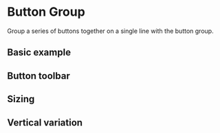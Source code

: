 # Button Group

<p class="m-0 text-2xl font-light">Group a series of buttons together on a single line with the button group.</p>

## Basic example

<code-preview>
  <template>
    <div class="inline-flex overflow-hidden rounded" role="group" aria-label="Basic example">
      <button type="button" class="inline-block px-3 py-2 text-base font-normal leading-6 text-center text-white align-middle bg-gray-600 border-transparent border-solid cursor-pointer hover:bg-gray-700 active:bg-gray-700 focus:outline-none">Left</button>
      <button type="button" class="inline-block px-3 py-2 text-base font-normal leading-6 text-center text-white align-middle bg-gray-600 border-transparent border-solid cursor-pointer hover:bg-gray-700 active:bg-gray-700 focus:outline-none">Middle</button>
      <button type="button" class="inline-block px-3 py-2 text-base font-normal leading-6 text-center text-white align-middle bg-gray-600 border-transparent border-solid cursor-pointer hover:bg-gray-700 active:bg-gray-700 focus:outline-none">Right</button>
    </div>
  </template>
</code-preview>

## Button toolbar

<code-preview>
  <template>
    <div role="toolbar" aria-label="Toolbar with button groups">
      <div class="inline-flex overflow-hidden rounded" role="group" aria-label="First group">
        <button type="button" class="inline-block px-3 py-2 text-base font-normal leading-6 text-center text-white align-middle bg-gray-600 border-transparent border-solid cursor-pointer hover:bg-gray-700 active:bg-gray-700 focus:outline-none">1</button>
        <button type="button" class="inline-block px-3 py-2 text-base font-normal leading-6 text-center text-white align-middle bg-gray-600 border-transparent border-solid cursor-pointer hover:bg-gray-700 active:bg-gray-700 focus:outline-none">2</button>
        <button type="button" class="inline-block px-3 py-2 text-base font-normal leading-6 text-center text-white align-middle bg-gray-600 border-transparent border-solid cursor-pointer hover:bg-gray-700 active:bg-gray-700 focus:outline-none">3</button>
        <button type="button" class="inline-block px-3 py-2 text-base font-normal leading-6 text-center text-white align-middle bg-gray-600 border-transparent border-solid cursor-pointer hover:bg-gray-700 active:bg-gray-700 focus:outline-none">4</button>
      </div>
      <div class="inline-flex overflow-hidden rounded" role="group" aria-label="Second group">
        <button type="button" class="inline-block px-3 py-2 text-base font-normal leading-6 text-center text-white align-middle bg-gray-600 border-transparent border-solid cursor-pointer hover:bg-gray-700 active:bg-gray-700 focus:outline-none">5</button>
        <button type="button" class="inline-block px-3 py-2 text-base font-normal leading-6 text-center text-white align-middle bg-gray-600 border-transparent border-solid cursor-pointer hover:bg-gray-700 active:bg-gray-700 focus:outline-none">6</button>
        <button type="button" class="inline-block px-3 py-2 text-base font-normal leading-6 text-center text-white align-middle bg-gray-600 border-transparent border-solid cursor-pointer hover:bg-gray-700 active:bg-gray-700 focus:outline-none">7</button>
      </div>
      <div class="inline-flex overflow-hidden rounded" role="group" aria-label="Third group">
        <button type="button" class="inline-block px-3 py-2 text-base font-normal leading-6 text-center text-white align-middle bg-gray-600 border-transparent border-solid cursor-pointer hover:bg-gray-700 active:bg-gray-700 focus:outline-none">8</button>
      </div>
    </div>
  </template>
</code-preview>

## Sizing

<code-preview>
  <template>
    <div class="inline-flex overflow-hidden text-xl rounded" role="group" aria-label="Basic example">
      <button type="button" class="inline-block px-4 py-3 font-normal leading-6 text-center text-white align-middle bg-gray-600 border-transparent border-solid cursor-pointer hover:bg-gray-700 active:bg-gray-700 focus:outline-none">Left</button>
      <button type="button" class="inline-block px-4 py-3 font-normal leading-6 text-center text-white align-middle bg-gray-600 border-transparent border-solid cursor-pointer hover:bg-gray-700 active:bg-gray-700 focus:outline-none">Middle</button>
      <button type="button" class="inline-block px-4 py-3 font-normal leading-6 text-center text-white align-middle bg-gray-600 border-transparent border-solid cursor-pointer hover:bg-gray-700 active:bg-gray-700 focus:outline-none">Right</button>
    </div>
  </template>
</code-preview>

<code-preview>
  <template>
    <div class="inline-flex overflow-hidden text-base rounded" role="group" aria-label="Basic example">
      <button type="button" class="inline-block px-3 py-2 font-normal leading-6 text-center text-white align-middle bg-gray-600 border-transparent border-solid cursor-pointer hover:bg-gray-700 active:bg-gray-700 focus:outline-none">Left</button>
      <button type="button" class="inline-block px-3 py-2 font-normal leading-6 text-center text-white align-middle bg-gray-600 border-transparent border-solid cursor-pointer hover:bg-gray-700 active:bg-gray-700 focus:outline-none">Middle</button>
      <button type="button" class="inline-block px-3 py-2 font-normal leading-6 text-center text-white align-middle bg-gray-600 border-transparent border-solid cursor-pointer hover:bg-gray-700 active:bg-gray-700 focus:outline-none">Right</button>
    </div>
  </template>
</code-preview>

<code-preview>
  <template>
    <div class="inline-flex overflow-hidden text-sm rounded" role="group" aria-label="Basic example">
      <button type="button" class="inline-block px-2 py-1 font-normal leading-6 text-center text-white align-middle bg-gray-600 border-transparent border-solid cursor-pointer hover:bg-gray-700 active:bg-gray-700 focus:outline-none">Left</button>
      <button type="button" class="inline-block px-2 py-1 font-normal leading-6 text-center text-white align-middle bg-gray-600 border-transparent border-solid cursor-pointer hover:bg-gray-700 active:bg-gray-700 focus:outline-none">Middle</button>
      <button type="button" class="inline-block px-2 py-1 font-normal leading-6 text-center text-white align-middle bg-gray-600 border-transparent border-solid cursor-pointer hover:bg-gray-700 active:bg-gray-700 focus:outline-none">Right</button>
    </div>
  </template>
</code-preview>

## Vertical variation

<code-preview>
  <template>
    <div class="inline-flex flex-col overflow-hidden text-base rounded" role="group" aria-label="Basic example">
      <button type="button" class="inline-block px-3 py-2 font-normal leading-6 text-center text-white align-middle bg-gray-600 border-transparent border-solid cursor-pointer hover:bg-gray-700 active:bg-gray-700 focus:outline-none">Button</button>
      <button type="button" class="inline-block px-3 py-2 font-normal leading-6 text-center text-white align-middle bg-gray-600 border-transparent border-solid cursor-pointer hover:bg-gray-700 active:bg-gray-700 focus:outline-none">Button</button>
      <button type="button" class="inline-block px-3 py-2 font-normal leading-6 text-center text-white align-middle bg-gray-600 border-transparent border-solid cursor-pointer hover:bg-gray-700 active:bg-gray-700 focus:outline-none">Button</button>
    </div>
  </template>
</code-preview>
